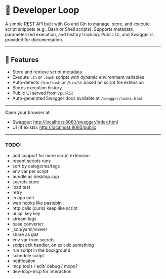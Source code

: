 # 🧠 Developer Loop

A simple REST API built with Go and Gin to manage, store, and execute script snippets (e.g., Bash or Shell scripts). Supports metadata, parameterized execution, and history tracking. Public UI, and Swagger is provided for documentation.

---

## 🚀 Features

- Store and retrieve script metadata
- Execute `.sh` or `.bash` scripts with dynamic environment variables
- Auto-detects `/bin/bash` or `/bin/sh` based on script file extension
- Stores execution history
- Public UI served from `/public`
- Auto-generated Swagger docs available at `/swagger/index.html`

---

Open your browser at:  
- Swagger: [http://localhost:8080/swagger/index.html](http://localhost:8080/swagger/index.html)  
- UI (if exists): [http://localhost:8080/public](http://localhost:8080/public)

---

### TODO:

- add support for more script extension
- recent scripts runs
- sort by categories/tags
- env var per script
- bundle as desktop app
- secrets store
- load test
- retry
- in app edit
- web hooks like pastebin
- http calls (curls) keep like script
- ui api key key
- stream logs
- base converter
- json/yaml/viewer
- share as gist
- env var from secrets
- script exit handler, on exit do something
- run script in the background
- schedule script
- notification
- mcp tools / edit/ debug / mcpo?
- dev-loop-mcp for interaction